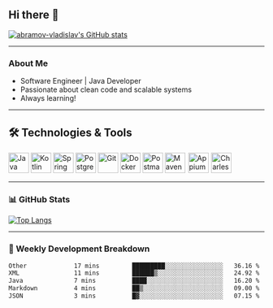 ## Hi there 👋

[![abramov-vladislav's GitHub stats](https://github-readme-stats.vercel.app/api?username=abramov-vladislav&theme=dark&show_icons=true)](https://github.com/abramov-vladislav)

---

### About Me

- Software Engineer | Java Developer
- Passionate about clean code and scalable systems
- Always learning!

---

## 🛠️ Technologies & Tools

<p>
  <img src="https://cdn.jsdelivr.net/gh/devicons/devicon/icons/java/java-original.svg" width="40" height="40" title="Java"/>
  <img src="https://cdn.jsdelivr.net/gh/devicons/devicon/icons/kotlin/kotlin-original.svg" width="40" height="40" title="Kotlin"/>
  <img src="https://cdn.jsdelivr.net/gh/devicons/devicon/icons/spring/spring-original.svg" width="40" height="40" title="Spring"/>
  <img src="https://cdn.jsdelivr.net/gh/devicons/devicon/icons/postgresql/postgresql-original.svg" width="40" height="40" title="PostgreSQL"/>
  <img src="https://cdn.jsdelivr.net/gh/devicons/devicon/icons/git/git-original.svg" width="40" height="40" title="Git"/>
  <img src="https://cdn.jsdelivr.net/gh/devicons/devicon/icons/docker/docker-original.svg" width="40" height="40" title="Docker"/>
  <img src="https://cdn.jsdelivr.net/gh/devicons/devicon/icons/postman/postman-original.svg" width="40" height="40" title="Postman"/>
  <img src="https://cdn.jsdelivr.net/gh/devicons/devicon/icons/maven/maven-original.svg" width="40" height="40" title="Maven"/>
  <!-- Appium -->
  <img src="https://raw.githubusercontent.com/appium/appium/master/docs/assets/images/appium-logo-horiz.png" width="40" height="40" title="Appium" style="background-color: white; padding: 2px;"/>
  <!-- Charles Proxy -->
  <img src="https://www.charlesproxy.com/static/img/charles.svg" width="40" height="40" title="Charles Proxy"/>
</p>

---

### 📊 GitHub Stats

[![Top Langs](https://github-readme-stats.vercel.app/api/top-langs/?username=abramov-vladislav&layout=compact&theme=dark)](https://github.com/abramov-vladislav)

---

### 📅 Weekly Development Breakdown

<!--START_SECTION:waka-->

```txt
Other             17 mins         █████████░░░░░░░░░░░░░░░░   36.16 %
XML               11 mins         ██████▒░░░░░░░░░░░░░░░░░░   24.92 %
Java              7 mins          ████░░░░░░░░░░░░░░░░░░░░░   16.20 %
Markdown          4 mins          ██▒░░░░░░░░░░░░░░░░░░░░░░   09.00 %
JSON              3 mins          █▓░░░░░░░░░░░░░░░░░░░░░░░   07.15 %
```

<!--END_SECTION:waka-->


